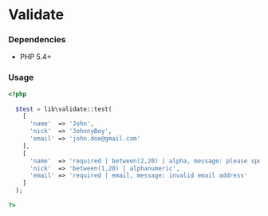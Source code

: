 Validate
========

### Dependencies

- PHP 5.4+

### Usage

```php
<?php
  
  $test = lib\validate::test(
    [
      'name'  => 'John',
      'nick'  => 'JohnnyBoy',
      'email' => 'john.doe@gmail.com'
    ],
    [
      'name'  => 'required | between(2,20) | alpha, message: please specify a name',
      'nick'  => 'between(1,20) | alphanumeric',
      'email' => 'required | email, message: invalid email address'
    ]
  );
  
?>
```
